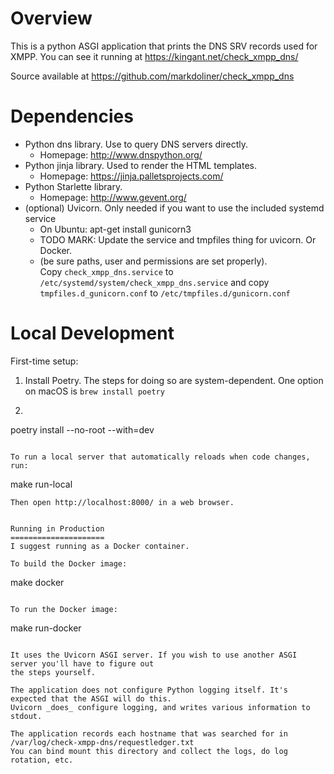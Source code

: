 Overview
========
This is a python ASGI application that prints the DNS SRV records used
for XMPP. You can see it running at https://kingant.net/check_xmpp_dns/

Source available at https://github.com/markdoliner/check_xmpp_dns


Dependencies
============
* Python dns library. Use to query DNS servers directly.
  * Homepage: http://www.dnspython.org/
* Python jinja library. Used to render the HTML templates.
  * Homepage: https://jinja.palletsprojects.com/
* Python Starlette library.
  * Homepage: http://www.gevent.org/
* (optional) Uvicorn. Only needed if you want to use the included systemd service
  * On Ubuntu: apt-get install gunicorn3
  * TODO MARK: Update the service and tmpfiles thing for uvicorn. Or Docker.
  * (be sure paths, user and permissions are set properly). \
    Copy `check_xmpp_dns.service` to `/etc/systemd/system/check_xmpp_dns.service`
    and copy `tmpfiles.d_gunicorn.conf` to `/etc/tmpfiles.d/gunicorn.conf`


Local Development
=================
First-time setup:
1. Install Poetry. The steps for doing so are system-dependent. One option on macOS is `brew
install poetry`
2. ```
poetry install --no-root --with=dev
```

To run a local server that automatically reloads when code changes, run:
```
make run-local
```
Then open http://localhost:8000/ in a web browser.


Running in Production
=====================
I suggest running as a Docker container.

To build the Docker image:
```
make docker
```

To run the Docker image:
```
make run-docker
```

It uses the Uvicorn ASGI server. If you wish to use another ASGI server you'll have to figure out
the steps yourself.

The application does not configure Python logging itself. It's expected that the ASGI will do this.
Uvicorn _does_ configure logging, and writes various information to stdout.

The application records each hostname that was searched for in
/var/log/check-xmpp-dns/requestledger.txt
You can bind mount this directory and collect the logs, do log rotation, etc.
